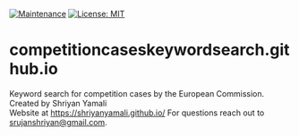 [![Maintenance](https://img.shields.io/maintenance/yes/2024)](https://github.com/CompetitionCasesKeywordSearch/competitioncaseskeywordsearch.github.io/)
[![License: MIT](https://img.shields.io/badge/License-MIT-yellow.svg)](https://opensource.org/licenses/MIT)
# competitioncaseskeywordsearch.github.io
Keyword search for competition cases by the European Commission. 
<br>
Created by Shriyan Yamali
<br>
Website at <a href="https://shriyanyamali.github.io/">https://shriyanyamali.github.io/</a>
For questions reach out to srujanshriyan@gmail.com.

